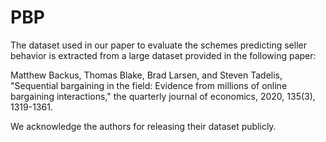 # PBP

The dataset used in our paper to evaluate the schemes predicting seller behavior is extracted from a large dataset provided in the following paper:

Matthew Backus, Thomas Blake, Brad Larsen, and Steven Tadelis, "Sequential bargaining in the field: Evidence from millions of online bargaining interactions," the quarterly journal of economics, 2020, 135(3), 1319-1361.

We acknowledge the authors for releasing their dataset publicly.
